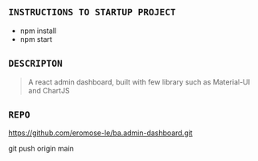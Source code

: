 ## `INSTRUCTIONS TO STARTUP PROJECT`

- npm install
- npm start

## `DESCRIPTON`

> A react admin dashboard, built with few library such as Material-UI and ChartJS

## `REPO`

https://github.com/eromose-le/ba.admin-dashboard.git

git push origin main
